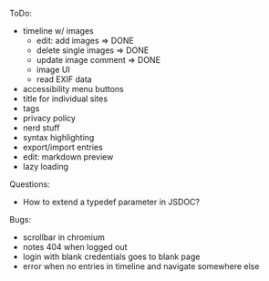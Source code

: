 
ToDo:

- timeline w/ images
  - edit: add images => DONE
  - delete single images => DONE
  - update image comment => DONE
  - image UI
  - read EXIF data
- accessibility menu buttons
- title for individual sites
- tags
- privacy policy
- nerd stuff
- syntax highlighting
- export/import entries
- edit: markdown preview
- lazy loading

Questions:

- How to extend a typedef parameter in JSDOC?

Bugs:

- scrollbar in chromium
- notes 404 when logged out
- login with blank credentials goes to blank page
- error when no entries in timeline and navigate somewhere else
